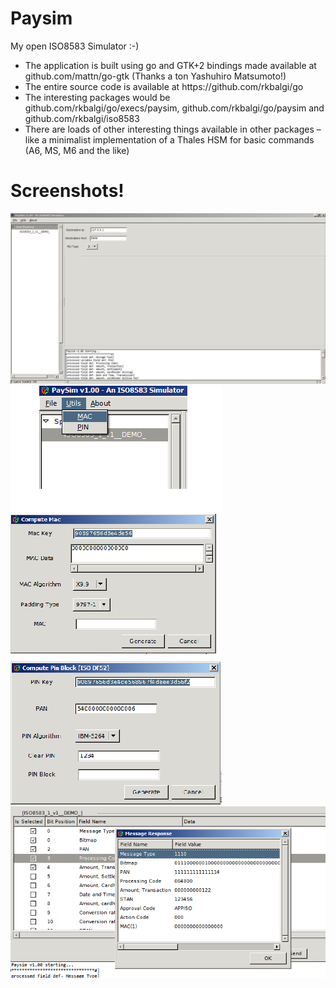 # Paysim
My open ISO8583 Simulator :-)

<ul>
<li>The application is built using go and GTK+2 bindings made available at github.com/mattn/go-gtk (Thanks a ton Yashuhiro Matsumoto!)</li>
<li>The entire source code is available at https://github.com/rkbalgi/go</li>
<li>The interesting packages would be github.com/rkbalgi/go/execs/paysim, github.com/rkbalgi/go/paysim and github.com/rkbalgi/iso8583</li>
<li>There are loads of other interesting things available in other packages – like a minimalist implementation of a Thales HSM for basic commands (A6, MS, M6 and the like)
</li>
</ul>


# Screenshots!
![](https://github.com/rkbalgi/github.io/blob/master/images_paysim/Paysim_MainScreen.png)
![](https://github.com/rkbalgi/github.io/blob/master/images_paysim/Paysim_Utils.png)
![](https://github.com/rkbalgi/github.io/blob/master/images_paysim/Paysim_With_Response.png)

